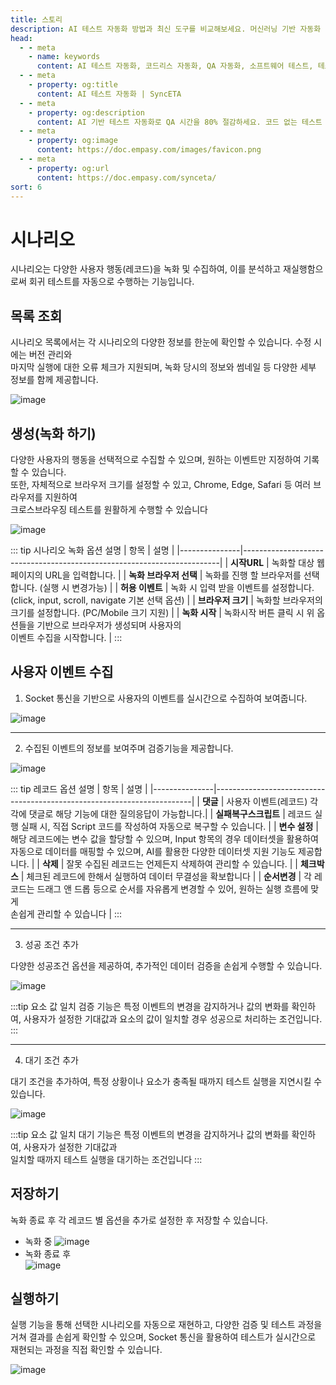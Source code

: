 ```yaml
---
title: 스토리
description: AI 테스트 자동화 방법과 최신 도구를 비교해보세요. 머신러닝 기반 자동화 테스트로 QA 효율성을 높이는 방법을 알아봅니다.
head:
  - - meta
    - name: keywords
      content: AI 테스트 자동화, 코드리스 자동화, QA 자동화, 소프트웨어 테스트, 테스트 시나리오 생성, 코드리스 테스트, 자연어 테스트, 테스트 자동화 도구, 테스트 자동화 플랫폼, 테스트 효율화, Playwright , Selenium , QAOps, TestOps, Shift-Left 테스트, Shift‑Right 테스트
  - - meta
    - property: og:title
      content: AI 테스트 자동화 | SyncETA
  - - meta
    - property: og:description
      content: AI 기반 테스트 자동화로 QA 시간을 80% 절감하세요. 코드 없는 테스트 생성, 자연어 시나리오 작성, 다양한 플랫폼 지원으로 QA의 새로운 기준을 제시합니다.
  - - meta
    - property: og:image
      content: https://doc.empasy.com/images/favicon.png
  - - meta
    - property: og:url
      content: https://doc.empasy.com/synceta/
sort: 6
---
```


# 시나리오

시나리오는 다양한 사용자 행동(레코드)을 녹화 및 수집하여, 이를 분석하고 재실행함으로써 회귀 테스트를 자동으로 수행하는 기능입니다.

## 목록 조회

시나리오 목록에서는 각 시나리오의 다양한 정보를 한눈에 확인할 수 있습니다. 수정 시에는 버전 관리와
<br/>마지막 실행에 대한 오류 체크가 지원되며, 녹화 당시의 정보와 썸네일 등 다양한 세부 정보를 함께 제공합니다.

![image](./image/scenario-list.png)

## 생성(녹화 하기)

다양한 사용자의 행동을 선택적으로 수집할 수 있으며, 원하는 이벤트만 지정하여 기록할 수 있습니다.  
또한, 자체적으로 브라우저 크기를 설정할 수 있고, Chrome, Edge, Safari 등 여러 브라우저를 지원하여  
크로스브라우징 테스트를 원활하게 수행할 수 있습니다

![image](./image/new_scenario.png)

::: tip 시나리오 녹화 옵션 설명
| 항목 | 설명 |
|---------------|------------------------------------------------------------------------|
| **시작URL** | 녹화할 대상 웹페이지의 URL을 입력합니다. |
| **녹화 브라우저 선택** | 녹화를 진행 할 브라우저를 선택합니다. (실행 시 변경가능) |
| **허용 이벤트** | 녹화 시 입력 받을 이벤트를 설정합니다. <br/> (click, input, scroll, navigate 기본 선택 옵션) |
| **브라우저 크기** | 녹화할 브라우저의 크기를 설정합니다. (PC/Mobile 크기 지원) |
| **녹화 시작** | 녹화시작 버튼 클릭 시 위 옵션들을 기반으로 브라우저가 생성되며 사용자의 <br/>이벤트 수집을 시작합니다. |
:::

## 사용자 이벤트 수집

1. Socket 통신을 기반으로 사용자의 이벤트를 실시간으로 수집하여 보여줍니다.

![image](./image/scenario_tree-planting.png)

---

2. 수집된 이벤트의 정보를 보여주며 검증기능을 제공합니다.

![image](./image/scenario-record.png)

::: tip 레코드 옵션 설명
| 항목 | 설명 |
|---------------|------------------------------------------------------------------------|
| **댓글** | 사용자 이벤트(레코드) 각각에 댓글로 해당 기능에 대한 질의응답이 가능합니다.|
| **실패복구스크립트** | 레코드 실행 실패 시, 직접 Script 코드를 작성하여 자동으로 복구할 수 있습니다. |
| **변수 설정** | 해당 레코드에는 변수 값을 할당할 수 있으며, Input 항목의 경우 데이터셋을 활용하여 <br/>자동으로 데이터를 매핑할 수 있으며, AI를 활용한 다양한 데이터셋 지원 기능도 제공합니다. |
| **삭제** | 잘못 수집된 레코드는 언제든지 삭제하여 관리할 수 있습니다. |
| **체크박스** | 체크된 레코드에 한해서 실행하여 데이터 무결성을 확보합니다 |
| **순서변경** | 각 레코드는 드래그 앤 드롭 등으로 순서를 자유롭게 변경할 수 있어, 원하는 실행 흐름에 맞게 <br/> 손쉽게 관리할 수 있습니다 |
:::

---

3. 성공 조건 추가

다양한 성공조건 옵션을 제공하여, 추가적인 데이터 검증을 손쉽게 수행할 수 있습니다.

![image](./image/success.png)

:::tip
요소 값 일치 검증 기능은 특정 이벤트의 변경을 감지하거나 값의 변화를 확인하여, 사용자가 설정한 기대값과 요소의 값이 일치할 경우 성공으로 처리하는 조건입니다.
:::

---

4. 대기 조건 추가

대기 조건을 추가하여, 특정 상황이나 요소가 충족될 때까지 테스트 실행을 지연시킬 수 있습니다.

![image](./image/standby.png)

:::tip
요소 값 일치 대기 기능은 특정 이벤트의 변경을 감지하거나 값의 변화를 확인하여, 사용자가 설정한 기대값과 <br/> 일치할 때까지 테스트 실행을 대기하는 조건입니다
:::

## 저장하기

녹화 종료 후 각 레코드 별 옵션을 추가로 설정한 후 저장할 수 있습니다.

- 녹화 중
  ![image](./image/scenario-footer.png)
- 녹화 종료 후  
  ![image](./image/scenario-footer2.png)

## 실행하기

실행 기능을 통해 선택한 시나리오를 자동으로 재현하고, 다양한 검증 및 테스트 과정을 거쳐 결과를 손쉽게 확인할 수 있으며, Socket 통신을 활용하여 테스트가 실시간으로 재현되는 과정을 직접 확인할 수 있습니다.

![image](./image/scenario-run.png)
